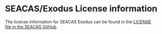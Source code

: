 # SEACAS/Exodus License information

The license information for SEACAS Exodus can be found in the 
[LICENSE file in the SEACAS GitHub](https://github.com/sandialabs/seacas/blob/master/LICENSE).
